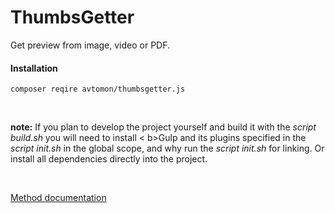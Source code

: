# ThumbsGetter

Get preview from image, video or PDF.

#### Installation

`
composer reqire avtomon/thumbsgetter.js
`

<br>

<b > note:</b> 
If you plan to develop the project yourself and build it with the <I>script build.sh</i> you will need to install < b>Gulp</b> and its plugins specified in the <I>script init.sh</i> in the global scope, and why run the <I>script init.sh</i> for linking. Or install all dependencies directly into the project.

<br>

[Method documentation](docs_ru)
